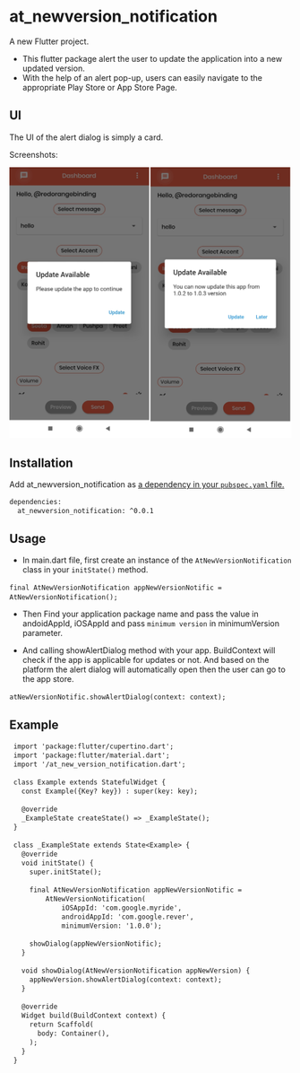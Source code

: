 # at_newversion_notification

A new Flutter project.

* This flutter package alert the user to update the application into a new updated version.
* With the help of an alert pop-up, users can easily navigate to the appropriate Play Store or App Store Page.

## UI
The UI of the alert dialog is simply a card.

Screenshots:

![Screenshots](screenshots/both.png)

## Installation
Add at_newversion_notification as [a dependency in your `pubspec.yaml` file.](https://flutter.io/using-packages/)
```
dependencies:
  at_newversion_notification: ^0.0.1
```
## Usage
* In main.dart file, first create an instance of the `AtNewVersionNotification` class in your `initState()` method.

`final AtNewVersionNotification appNewVersionNotific = AtNewVersionNotification();`

* Then Find your application package name and pass the value in andoidAppId, iOSAppId and
pass `minimum version` in minimumVersion parameter.

* And calling showAlertDialog method with your app. BuildContext will check if the app is applicable for updates or not. And based on the platform the alert dialog will automatically open then the user can go to the app store.

`atNewVersionNotific.showAlertDialog(context: context);`

## Example
```
 import 'package:flutter/cupertino.dart';
 import 'package:flutter/material.dart';
 import '/at_new_version_notification.dart';

 class Example extends StatefulWidget {
   const Example({Key? key}) : super(key: key);

   @override
   _ExampleState createState() => _ExampleState();
 }

 class _ExampleState extends State<Example> {
   @override
   void initState() {
     super.initState();

     final AtNewVersionNotification appNewVersionNotific =
         AtNewVersionNotification(
             iOSAppId: 'com.google.myride',
             androidAppId: 'com.google.rever',
             minimumVersion: '1.0.0');

     showDialog(appNewVersionNotific);
   }

   void showDialog(AtNewVersionNotification appNewVersion) {
     appNewVersion.showAlertDialog(context: context);
   }

   @override
   Widget build(BuildContext context) {
     return Scaffold(
       body: Container(),
     );
   }
 }
 ```




